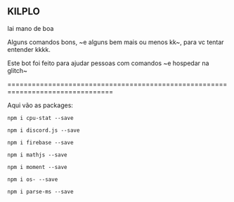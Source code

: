 ﻿KILPLO
 ----------------------------
 
 Iai mano de boa
 
Alguns comandos bons, ~e alguns bem mais ou menos kk~, para vc tentar entender kkkk.

Este bot foi feito para ajudar pessoas com comandos ~e hospedar na glitch~

================================================================================

Aqui vão as packages:
                     
`npm i cpu-stat --save`

`npm i discord.js --save`

`npm i firebase --save`

`npm i mathjs --save`

`npm i moment --save`

`npm i os- --save`

`npm i parse-ms --save`

                     
